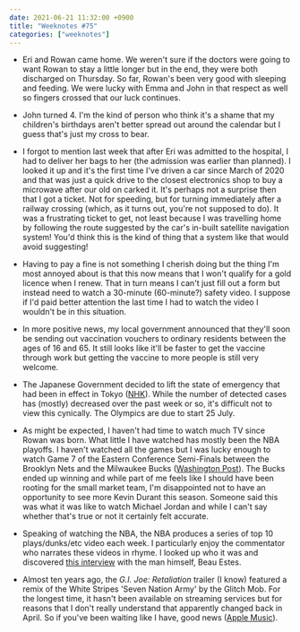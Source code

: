 ```yaml
---
date: 2021-06-21 11:32:00 +0900
title: "Weeknotes #75"
categories: ["weeknotes"]
---
```


- Eri and Rowan came home. We weren't sure if the doctors were going to want Rowan to stay a little longer but in the end, they were both discharged on Thursday. So far, Rowan's been very good with sleeping and feeding. We were lucky with Emma and John in that respect as well so fingers crossed that our luck continues.

- John turned 4. I'm the kind of person who think it's a shame that my children's birthdays aren't better spread out around the calendar but I guess that's just my cross to bear.

- I forgot to mention last week that after Eri was admitted to the hospital, I had to deliver her bags to her (the admission was earlier than planned). I looked it up and it's the first time I've driven a car since March of 2020 and that was just a quick drive to the closest electronics shop to buy a microwave after our old on carked it. It's perhaps not a surprise then that I got a ticket. Not for speeding, but for turning immediately after a railway crossing (which, as it turns out, you're not supposed to do). It was a frustrating ticket to get, not least because I was travelling home by following the route suggested by the car's in-built satellite navigation system! You'd think this is the kind of thing that a system like that would avoid suggesting!

- Having to pay a fine is not something I cherish doing but the thing I'm most annoyed about is that this now means that I won't qualify for a gold licence when I renew. That in turn means I can't just fill out a form but instead need to watch a 30-minute (60-minute?) safety video. I suppose if I'd paid better attention the last time I had to watch the video I wouldn't be in this situation. 

- In more positive news, my local government announced that they'll soon be sending out vaccination vouchers to ordinary residents between the ages of 16 and 65. It still looks like it'll be faster to get the vaccine through work but getting the vaccine to more people is still very welcome.

- The Japanese Government decided to lift the state of emergency that had been in effect in Tokyo ([NHK](https://www3.nhk.or.jp/nhkworld/en/news/20210620_07/)). While the number of detected cases has (mostly) decreased over the past week or so, it's difficult not to view this cynically. The Olympics are due to start 25 July. 

- As might be expected, I haven't had time to watch much TV since Rowan was born. What little I have watched has mostly been the NBA playoffs. I haven't watched all the games but I was lucky enough to watch Game 7 of the Eastern Conference Semi-Finals between the Brooklyn Nets and the Milwaukee Bucks ([Washington Post](https://www.washingtonpost.com/sports/nba/bucks-edge-nets-in-ot-in-game-7-withstand-durants-48/2021/06/19/994f855e-d179-11eb-a224-bd59bd22197c_story.html)). The Bucks ended up winning and while part of me feels like I should have been rooting for the small market team, I'm disappointed not to have an opportunity to see more Kevin Durant this season. Someone said this was what it was like to watch Michael Jordan and while I can't say whether that's true or not it certainly felt accurate.

- Speaking of watching the NBA, the NBA produces a series of top 10 plays/dunks/etc video each week. I particularly enjoy the commentator who narrates these videos in rhyme. I looked up who it was and discovered [this interview](https://sportmanagementhub.com/nba-top-10-beau-estes/) with the man himself, Beau Estes.

- Almost ten years ago, the _G.I. Joe: Retaliation_ trailer (I know) featured a remix of the White Stripes 'Seven Nation Army' by the Glitch Mob. For the longest time, it hasn't been available on streaming services but for reasons that I don't really understand that apparently changed back in April. So if you've been waiting like I have, good news ([Apple Music](https://music.apple.com/us/album/seven-nation-army-the-glitch-mob-remix-single/1563985383)).
